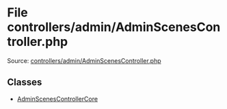 File controllers/admin/AdminScenesController.php
=========

Source: [controllers/admin/AdminScenesController.php](https://github.com/PrestaShop/PrestaShop/blob/1.5.5.0/controllers/admin/AdminScenesController.php)


Classes
-------

* [AdminScenesControllerCore](class.AdminScenesControllerCore.md)

